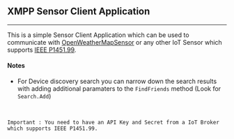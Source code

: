 ## XMPP Sensor Client Application
<hr>

This is a simple Sensor Client Application which can be used to communicate with [OpenWeatherMapSensor](https://github.com/PeterWaher/OpenWeatherMapSensor) or any other IoT Sensor which supports [IEEE P1451.99](https://gitlab.com/IEEE-SA/XMPPI/IoT).

#### Notes
* For Device discovery search you can narrow down the search results with adding additional paramaters to the ```FindFriends``` method (Look for ```Search.Add```)

<br>

```Important : You need to have an API Key and Secret from a IoT Broker which supports IEEE P1451.99.```
